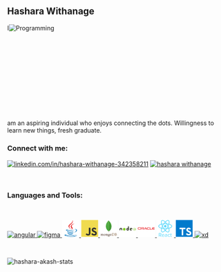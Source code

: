 ## Hashara Withanage

<img align="right" src="https://media.licdn.com/dms/image/D5616AQEe6i6_d6FNBw/profile-displaybackgroundimage-shrink_350_1400/0/1665392990325?e=1692230400&v=beta&t=8KVdHqXSAOf8-GXuLq8XJJ7r8W0HS8s4ZCxac5lPeSo" height="220" width="500"   
alt="Programming"/>

<p>I am an aspiring individual who enjoys connecting the dots.
 Willingness to learn new things, fresh graduate.</p>


<h3 align="left">Connect with me:</h3>
<p align="left">
<a href="https://linkedin.com/in/linkedin.com/in/hashara-withanage-342358211" target="blank"><img align="center" src="https://raw.githubusercontent.com/rahuldkjain/github-profile-readme-generator/master/src/images/icons/Social/linked-in-alt.svg" alt="linkedin.com/in/hashara-withanage-342358211" height="30" width="40" /></a>
<a href="https://stackoverflow.com/users/hashara withanage" target="blank"><img align="center" src="https://raw.githubusercontent.com/rahuldkjain/github-profile-readme-generator/master/src/images/icons/Social/stack-overflow.svg" alt="hashara withanage" height="30" width="40" /></a>
</p>

<br>

<h3 align="left">Languages and Tools:</h3>
<br>
<p align="left"> <a href="https://angular.io" target="_blank" rel="noreferrer"> <img src="https://angular.io/assets/images/logos/angular/angular.svg" alt="angular" width="40" height="40"/> </a> 
  <a href="https://www.figma.com/" target="_blank" rel="noreferrer"> <img src="https://www.vectorlogo.zone/logos/figma/figma-icon.svg" alt="figma" width="40" height="40"/> </a> 
  <a href="https://www.java.com" target="_blank" rel="noreferrer"> <img src="https://raw.githubusercontent.com/devicons/devicon/master/icons/java/java-original.svg" alt="java" width="40" height="40"/> </a> 
  <a href="https://developer.mozilla.org/en-US/docs/Web/JavaScript" target="_blank" rel="noreferrer"> <img src="https://raw.githubusercontent.com/devicons/devicon/master/icons/javascript/javascript-original.svg" 
  alt="javascript" width="40" height="40"/> </a> 
  <a href="https://www.mongodb.com/" target="_blank" rel="noreferrer"> <img src="https://raw.githubusercontent.com/devicons/devicon/master/icons/mongodb/mongodb-original-wordmark.svg" alt="mongodb" width="40" 
  height="40"/> </a> 
  <a href="https://nodejs.org" target="_blank" rel="noreferrer"> <img src="https://raw.githubusercontent.com/devicons/devicon/master/icons/nodejs/nodejs-original-wordmark.svg" alt="nodejs" width="40" height="40"/> </a> 
  <a href="https://www.oracle.com/" target="_blank" rel="noreferrer"> <img src="https://raw.githubusercontent.com/devicons/devicon/master/icons/oracle/oracle-original.svg" alt="oracle" width="40" height="40"/> </a>
  <a href="https://reactjs.org/" target="_blank" rel="noreferrer"> <img src="https://raw.githubusercontent.com/devicons/devicon/master/icons/react/react-original-wordmark.svg" alt="react" width="40" height="40"/> </a> 
  <a href="https://www.typescriptlang.org/" target="_blank" rel="noreferrer"> <img src="https://raw.githubusercontent.com/devicons/devicon/master/icons/typescript/typescript-original.svg" alt="typescript" width="40" 
  height="40"/> </a> <a href="https://www.adobe.com/products/xd.html" target="_blank" rel="noreferrer"> <img src="https://cdn.worldvectorlogo.com/logos/adobe-xd.svg" alt="xd" width="40" height="40"/> </a> 
 </p>

<br>

<p><img  src="https://github-readme-streak-stats.herokuapp.com/?user=hashara-akash&theme=dark&background=000000" alt="hashara-akash-stats"  /></p>

